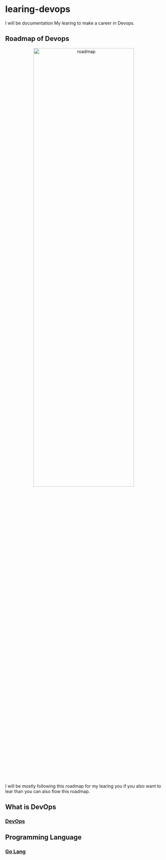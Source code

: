# learing-devops
I will be documentation My learing to make a career in Devops.
## Roadmap of Devops
<p align="center">
 <img src="https://roadmap.sh/roadmaps/devops.png" alt="roadmap" width="80%" height="60%" />
</p>
I will be mostly following this roadmap for my learing you if you also want to lear than you can also flow this roadmap.

## What is DevOps
### [DevOps](Devops.md)

## Programming Language
### [Go Lang](golang/go.md)
